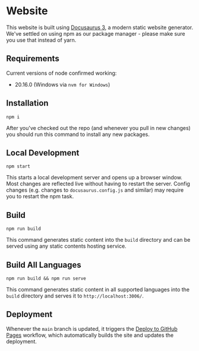# Website

This website is built using [Docusaurus 3](https://docusaurus.io/), a modern static website generator. We've settled on using npm as our package manager - please make sure you use that instead of yarn.

## Requirements

Current versions of node confirmed working:
* 20.16.0 (Windows via `nvm for Windows`)

## Installation

```
npm i
```

After you've checked out the repo (and whenever you pull in new changes) you should run this command to install any new packages.

## Local Development

```
npm start
```

This starts a local development server and opens up a browser window. Most changes are reflected live without having to restart the server. Config changes (e.g. changes to `docusaurus.config.js` and similar) may require you to restart the npm task.

## Build

```
npm run build
```

This command generates static content into the `build` directory and can be served using any static contents hosting service.

## Build All Languages

```
npm run build && npm run serve
```

This command generates static content in all supported languages into the `build` directory and serves it to `http://localhost:3006/`.

## Deployment

Whenever the `main` branch is updated, it triggers the [Deploy to GitHub Pages](https://github.com/IABTechLab/uid2docs/actions/workflows/deploy.yml) workflow, which automatically builds the site and updates the deployment.
